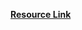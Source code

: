 **[Resource Link](https://www.kaggle.com/datasets/samayashar/fraud-detection-transactions-dataset)**
